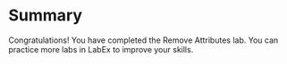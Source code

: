 # Summary

Congratulations! You have completed the Remove Attributes lab. You can practice more labs in LabEx to improve your skills.
